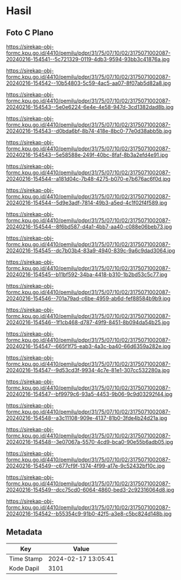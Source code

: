 # Hasil

## Foto C Plano

https://sirekap-obj-formc.kpu.go.id/4410/pemilu/pdpr/31/75/07/10/02/3175071002087-20240216-154541--5c721329-0119-4db3-9594-93bb3c41876a.jpg

https://sirekap-obj-formc.kpu.go.id/4410/pemilu/pdpr/31/75/07/10/02/3175071002087-20240216-154542--10b54803-5c59-4ac5-aa07-8f07ab5d82a8.jpg

https://sirekap-obj-formc.kpu.go.id/4410/pemilu/pdpr/31/75/07/10/02/3175071002087-20240216-154543--5e0e6224-6e4e-4e58-947d-3cd1382dad8b.jpg

https://sirekap-obj-formc.kpu.go.id/4410/pemilu/pdpr/31/75/07/10/02/3175071002087-20240216-154543--d0bda6bf-8b74-418e-8bc0-77e0d38abb5b.jpg

https://sirekap-obj-formc.kpu.go.id/4410/pemilu/pdpr/31/75/07/10/02/3175071002087-20240216-154543--5e58588e-249f-40bc-8faf-8b3a2efd4e91.jpg

https://sirekap-obj-formc.kpu.go.id/4410/pemilu/pdpr/31/75/07/10/02/3175071002087-20240216-154544--a181d04c-7b48-4275-b070-e7b676ac6f0d.jpg

https://sirekap-obj-formc.kpu.go.id/4410/pemilu/pdpr/31/75/07/10/02/3175071002087-20240216-154544--5d9e3adf-7814-49b3-a5ed-4c1f02f4f589.jpg

https://sirekap-obj-formc.kpu.go.id/4410/pemilu/pdpr/31/75/07/10/02/3175071002087-20240216-154544--8f6bd587-d4a1-4bb7-aa40-c088e06beb73.jpg

https://sirekap-obj-formc.kpu.go.id/4410/pemilu/pdpr/31/75/07/10/02/3175071002087-20240216-154545--dc7b03b4-83a9-4940-839c-9a6c9dad3064.jpg

https://sirekap-obj-formc.kpu.go.id/4410/pemilu/pdpr/31/75/07/10/02/3175071002087-20240216-154545--b11bf592-34ba-4418-b310-1b2bd53c5c77.jpg

https://sirekap-obj-formc.kpu.go.id/4410/pemilu/pdpr/31/75/07/10/02/3175071002087-20240216-154546--701a79ad-c6be-4959-ab6d-fef88584b9b9.jpg

https://sirekap-obj-formc.kpu.go.id/4410/pemilu/pdpr/31/75/07/10/02/3175071002087-20240216-154546--1f1cb468-d787-49f9-8451-8b094da54b25.jpg

https://sirekap-obj-formc.kpu.go.id/4410/pemilu/pdpr/31/75/07/10/02/3175071002087-20240216-154547--665f1f75-eab3-4a3c-ba40-66d6359a282e.jpg

https://sirekap-obj-formc.kpu.go.id/4410/pemilu/pdpr/31/75/07/10/02/3175071002087-20240216-154547--9d53cd3f-9934-4c7e-81e1-307cc532280a.jpg

https://sirekap-obj-formc.kpu.go.id/4410/pemilu/pdpr/31/75/07/10/02/3175071002087-20240216-154547--bf9979c6-93a5-4453-9b06-9c9d03292f44.jpg

https://sirekap-obj-formc.kpu.go.id/4410/pemilu/pdpr/31/75/07/10/02/3175071002087-20240216-154548--a3c11108-909e-4137-81b0-3fde4b24d21a.jpg

https://sirekap-obj-formc.kpu.go.id/4410/pemilu/pdpr/31/75/07/10/02/3175071002087-20240216-154548--3e07067a-5570-4cd9-bca0-90e55b6adb05.jpg

https://sirekap-obj-formc.kpu.go.id/4410/pemilu/pdpr/31/75/07/10/02/3175071002087-20240216-154549--c677cf9f-1374-4f99-a17e-9c52432bf10c.jpg

https://sirekap-obj-formc.kpu.go.id/4410/pemilu/pdpr/31/75/07/10/02/3175071002087-20240216-154549--dcc75cd0-6064-4860-bed3-2c92316064d8.jpg

https://sirekap-obj-formc.kpu.go.id/4410/pemilu/pdpr/31/75/07/10/02/3175071002087-20240216-154542--b55354c9-91b0-42f5-a3e8-c5bc824d148b.jpg


## Metadata

| Key        | Value               |
| ---------- | ------------------- |
| Time Stamp | 2024-02-17 13:05:41 |
| Kode Dapil | 3101                |



